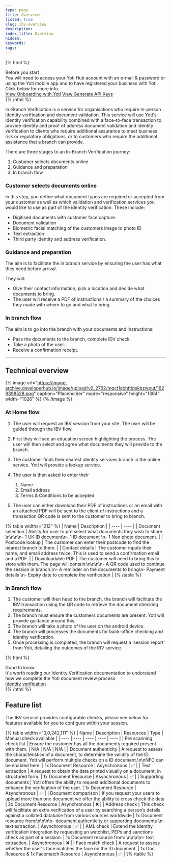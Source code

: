 ```yaml
---
type: page
title: Overview
listed: true
slug: ibv-overview
description: 
index_title: Overview
hidden: 
keywords: 
tags: 
---
```


{% html %}
<div class="alert-BYS">
   <div class="alert-title" id="BYS">
      Before you start
   </div>
   <div class="alert-text" >
			You will need to access your Yoti Hub account with an e-mail & password or using the Yoti mobile app and to have registered your business with Yoti. Click below for more info.
   </div>
   <div class="alert-links"> 
         <a target="_self" href="https://developers.yoti.com/in-branch-verification/getting-started">View Onboarding with Yoti</a>
      <a target="_self" href="https://developers.yoti.com/in-branch-verification/production-keys">View Generate API Keys</a> 
   </div>
</div>
{% /html %}

In-Branch Verification is a service for organisations who require In-person  identity verification and document validation. This service will use Yoti's Identity verification capability combined with a face-to-face transaction to provide identity and proof of address document validation and identity verification to clients who require additional assurance to meet business risk or regulatory obligations, or to customers who require the additional assistance that a branch can provide.

There are three stages to an In-Branch Verification journey:

1. Customer selects documents online
2. Guidance and preparation
3. In branch flow 

### Customer selects documents online

In this step, you define what document types are required or accepted from your customer as well as which validation and verification services you would like to use as part of the identity verification. These include:

- Digitised documents with customer face capture
- Document validation
- Biometric facial matching of the customers image to photo ID
- Text extraction
- Third  party identity and address verification.

### Guidance and preparation

The aim is to facilitate the in branch service by ensuring the user has what they need before arrival.

They will:

- Give their contact information, pick a location and decide what documents to bring.
- The user will receive a PDF of instructions / a summary of the choices they made with where to go and what to bring.

### In branch flow

The aim is to go into the branch with your documents and instructions:

- Pass the documents to the branch, complete IDV check. 
- Take a photo of the user. 
- Receive a confirmation receipt. 

---

## Technical overview

{% image url="https://image-archive.developerhub.io/image/upload/v2_2762/mqct1abhftldekbzwput/1629398528.png" caption="Placeholder" mode="responsive" height="1304" width="1026" %}
{% /image %}

### At Home flow

1. The user will request an IBV session from your site. The user will be guided through the IBV flow.
2. First they will see an education screen highlighting the process. The user will then select and agree what documents they will provide to the branch.
3. The customer finds their nearest identity services branch in the online service. Yoti will provide a lookup service.
4. The user is then asked to enter their 
    1. Name
    2. Email address 
    3. Terms & Conditions to be accepted. 

5. The user can either download their PDF of instructions or an email with an attached PDF will be sent to the client of instructions and a transaction QR code is sent to the customer to bring to branch.

{% table widths="212" %}
| Name | Description | 
| ---- | ---- | 
| Document selection | Ability for user to pre select what documents they wish to share. \n\n\n\n- 1 UK ID document\n- 1 ID document \n- 1 Non photo document. | 
| Postcode lookup | The customer can enter their postcode to find the nearest branch to them. | 
| Contact details | The customer inputs their name, and email address twice. This is used to send a confirmation email and a PDF. | 
| Downloadable PDF | The customer will need to bring this to store with them. The page will contain:\n\n\n\n- A QR code used to continue the session in branch.\n- A reminder on the documents to bring\n- Payment details \n- Expiry date to complete the verification | 
{% /table %}

### In Branch flow

1. The customer will then head to the branch, the branch will facilitate the IBV transaction using the QR code to retrieve the document checking  requirements.  
2. The branch must ensure the customers documents are present. Yoti will provide guidance around this. 
3. The branch will take a photo of the user on the android device.
4. The branch will processes the documents for back-office checking and identity verification.
5. Once processing is completed, the branch will request a ‘session report’ from Yoti, detailing the outcomes of the IBV service.

{% html %}
<div class="alert-GTK">
    <div class="alert-title" id="GTK">
        Good to know
    </div>
    <div class="alert-text">
It's worth reading our Identity Verification documentation to understand how we complete the Yoti document review process    </div>
    <div class="alert-links"> 
       <a href="https://developers.yoti.com/identity-verification/overview">Identity verification</a>
    </div>
</div>
{% /html %}

## Feature list

The IBV service provides configurable checks, please see below for features available for you to configure within your session.

{% table widths="0,0,242,111" %}
| Name | Description | Resources | Type | Manual check available | 
| ---- | ---- | ---- | ---- | ---- | 
| Pre scanning check list | Ensure the customer has all the documents required present with them. | N/A | N/A | N/A | 
| Document authenticity | A request to assess the characteristics of a document, to determine the validity of the ID document. Yoti will perform multiple checks on a ID document.\n\nNFC can be enabled here. | 1x Document Resource | Asynchronous | ✅ | 
| Text extraction | A request to obtain the data printed visually on a document, in structured form. | 1x Document Resource | Asynchronous | ✅ | 
| Supporting documents | Yoti offers the ability to request additional documents to enhance the verification of the user. | 1x Document Resource | Asynchronous | ✅ | 
| Document comparison | If you request your users to upload more than one document we offer the ability to cross check the data | 2x Document Resource | Asynchronous | ❌ | 
| Address check | This check will facilitate an extra verification of a user by searching a person’s details against a collated database from various sources worldwide | 1x Document resource from:\n\n\n\n- document authenticity or supporting documents \n- text extraction. | Asynchronous | ✅ | 
| AML check | Extend the Identity verification integration by requesting an watchlist, PEPs and sanctions check as part of a session. | 1x Document resource from: \n\n\n\n- text extraction. | Asynchronous | ❌ | 
| Face match check | A request to assess whether the user's face matches the face on the ID document. | 1x Doc Resource & 1x Facematch Resource | Asynchronous | ✅ | 
{% /table %}